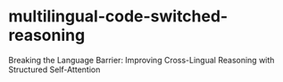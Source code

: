 # multilingual-code-switched-reasoning
Breaking the Language Barrier: Improving Cross-Lingual Reasoning with Structured Self-Attention
